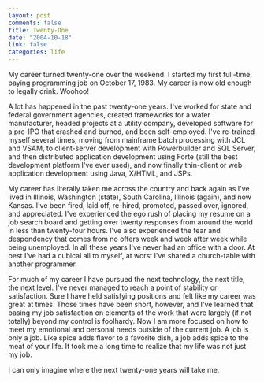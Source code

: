 ```yaml
--- 
layout: post
comments: false
title: Twenty-One
date: "2004-10-18"
link: false
categories: life
---
```

My career turned twenty-one over the weekend. I started my first full-time, paying programming job on October 17, 1983. My career is now old enough to legally drink. Woohoo!

A lot has happened in the past twenty-one years. I've worked for state and federal government agencies, created frameworks for a wafer manufacturer,  headed projects at a utility company, developed software for a pre-IPO that crashed and burned, and been self-employed. I've re-trained myself several times, moving from mainframe batch processing with JCL and VSAM, to client-server development with Powerbuilder and SQL Server, and then distributed application development using Forte (still the best development platform I've ever used), and now finally thin-client or web application development using Java, X/HTML, and JSPs.

My career has literally taken me across the country and back again as I've lived in Illinois, Washington (state), South Carolina, Illinois (again), and now Kansas. I've been fired, laid off, re-hired, promoted, passed over, ignored, and appreciated. I've experienced the ego rush of placing my resume on a job search board and getting over twenty responses from around the world in less than twenty-four hours. I've also experienced the fear and despondency that comes from no offers week and week after week while being unemployed. In all these years I've never had an office with a door. At best I've had a cubical all to myself, at worst I've shared a church-table with another programmer.

For much of my career I have pursued the next technology, the next title, the next level. I've never managed to reach a point of stability or satisfaction. Sure I have held satisfying positions and felt like my career was great at times. Those times have been short, however, and I've learned that basing my job satisfaction on elements of the work that were largely (if not totally) beyond my control is foolhardy. Now I am more focused on how to meet my emotional and personal needs outside of the current job. A job is only a job. Like spice adds flavor to a favorite dish, a job adds spice to the meat of your life. It took me a long time to realize that my life was not just my job.

I can only imagine where the next twenty-one years will take me.

